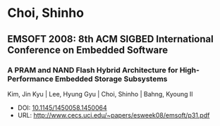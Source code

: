 # Choi, Shinho

## EMSOFT 2008: 8th ACM SIGBED International Conference on Embedded Software

### A PRAM and NAND Flash Hybrid Architecture for High-Performance Embedded Storage Subsystems
Kim, Jin Kyu | Lee, Hyung Gyu | Choi, Shinho | Bahng, Kyoung Il
* DOI: [10.1145/1450058.1450064](https://doi.org/10.1145/1450058.1450064)
* URL: <http://www.cecs.uci.edu/~papers/esweek08/emsoft/p31.pdf>


